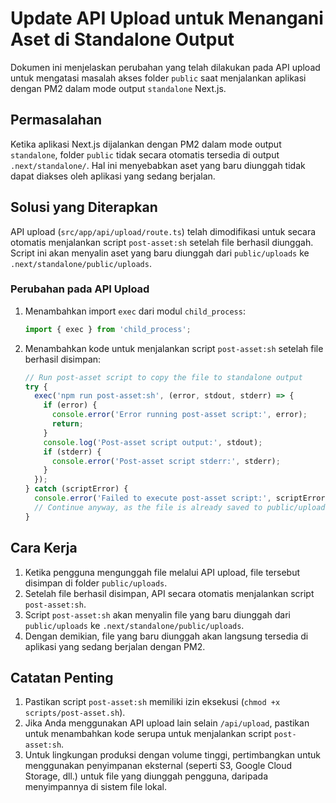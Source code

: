 # Update API Upload untuk Menangani Aset di Standalone Output

Dokumen ini menjelaskan perubahan yang telah dilakukan pada API upload untuk mengatasi masalah akses folder `public` saat menjalankan aplikasi dengan PM2 dalam mode output `standalone` Next.js.

## Permasalahan

Ketika aplikasi Next.js dijalankan dengan PM2 dalam mode output `standalone`, folder `public` tidak secara otomatis tersedia di output `.next/standalone/`. Hal ini menyebabkan aset yang baru diunggah tidak dapat diakses oleh aplikasi yang sedang berjalan.

## Solusi yang Diterapkan

API upload (`src/app/api/upload/route.ts`) telah dimodifikasi untuk secara otomatis menjalankan script `post-asset:sh` setelah file berhasil diunggah. Script ini akan menyalin aset yang baru diunggah dari `public/uploads` ke `.next/standalone/public/uploads`.

### Perubahan pada API Upload

1. Menambahkan import `exec` dari modul `child_process`:
   ```typescript
   import { exec } from 'child_process';
   ```

2. Menambahkan kode untuk menjalankan script `post-asset:sh` setelah file berhasil disimpan:
   ```typescript
   // Run post-asset script to copy the file to standalone output
   try {
     exec('npm run post-asset:sh', (error, stdout, stderr) => {
       if (error) {
         console.error('Error running post-asset script:', error);
         return;
       }
       console.log('Post-asset script output:', stdout);
       if (stderr) {
         console.error('Post-asset script stderr:', stderr);
       }
     });
   } catch (scriptError) {
     console.error('Failed to execute post-asset script:', scriptError);
     // Continue anyway, as the file is already saved to public/uploads
   }
   ```

## Cara Kerja

1. Ketika pengguna mengunggah file melalui API upload, file tersebut disimpan di folder `public/uploads`.
2. Setelah file berhasil disimpan, API secara otomatis menjalankan script `post-asset:sh`.
3. Script `post-asset:sh` akan menyalin file yang baru diunggah dari `public/uploads` ke `.next/standalone/public/uploads`.
4. Dengan demikian, file yang baru diunggah akan langsung tersedia di aplikasi yang sedang berjalan dengan PM2.

## Catatan Penting

1. Pastikan script `post-asset:sh` memiliki izin eksekusi (`chmod +x scripts/post-asset.sh`).
2. Jika Anda menggunakan API upload lain selain `/api/upload`, pastikan untuk menambahkan kode serupa untuk menjalankan script `post-asset:sh`.
3. Untuk lingkungan produksi dengan volume tinggi, pertimbangkan untuk menggunakan penyimpanan eksternal (seperti S3, Google Cloud Storage, dll.) untuk file yang diunggah pengguna, daripada menyimpannya di sistem file lokal.